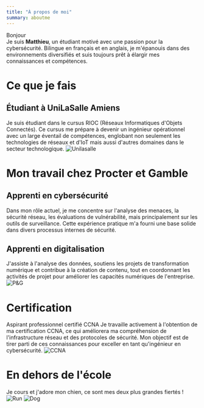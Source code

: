 ```yaml
---
title: "À propos de moi"
summary: aboutme
---
```

Bonjour  
Je suis **Matthieu**, un étudiant motivé avec une passion pour la cybersécurité. Bilingue en français et en anglais, je m'épanouis dans des environnements diversifiés et suis toujours prêt à élargir mes connaissances et compétences.

# Ce que je fais
## Étudiant à UniLaSalle Amiens
Je suis étudiant dans le cursus RIOC (Réseaux Informatiques d'Objets Connectés). Ce cursus me prépare à devenir un ingénieur opérationnel avec un large éventail de compétences, englobant non seulement les technologies de réseaux et d'IoT mais aussi d'autres domaines dans le secteur technologique.
![Unilasalle](/img/unilasalle.png)

# Mon travail chez Procter et Gamble 
## Apprenti en cybersécurité
Dans mon rôle actuel, je me concentre sur l'analyse des menaces, la sécurité réseau, les évaluations de vulnérabilité, mais principalement sur les outils de surveillance. Cette expérience pratique m'a fourni une base solide dans divers processus internes de sécurité.
## Apprenti en digitalisation
J'assiste à l'analyse des données, soutiens les projets de transformation numérique et contribue à la création de contenu, tout en coordonnant les activités de projet pour améliorer les capacités numériques de l'entreprise.
![P&G](/img/Procter-Gamble.png)

# Certification
Aspirant professionnel certifié CCNA
Je travaille activement à l'obtention de ma certification CCNA, ce qui améliorera ma compréhension de l'infrastructure réseau et des protocoles de sécurité. Mon objectif est de tirer parti de ces connaissances pour exceller en tant qu'ingénieur en cybersécurité.
![CCNA](/img/ccna_certified.png)

# En dehors de l'école
Je cours et j'adore mon chien, ce sont mes deux plus grandes fiertés !
![Run](/img/run.png) 
![Dog](/img/prouddad.jpg)
